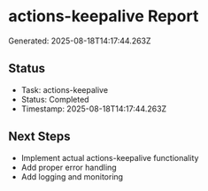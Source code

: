 # actions-keepalive Report

Generated: 2025-08-18T14:17:44.263Z

## Status
- Task: actions-keepalive
- Status: Completed
- Timestamp: 2025-08-18T14:17:44.263Z

## Next Steps
- Implement actual actions-keepalive functionality
- Add proper error handling
- Add logging and monitoring
